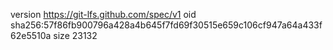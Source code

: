 version https://git-lfs.github.com/spec/v1
oid sha256:57f86fb900796a428a4b645f7fd69f30515e659c106cf947a64a433f62e5510a
size 23132
